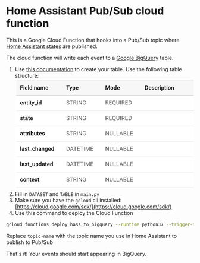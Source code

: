 # Home Assistant Pub/Sub cloud function

This is a Google Cloud Function that hooks into a Pub/Sub topic where [Home Assistant states](https://www.home-assistant.io/docs/configuration/state_object/) are published.

The cloud function will write each event to a [Google BigQuery](https://console.cloud.google.com/bigquery) table. 

1. Use [this documentation](https://cloud.google.com/bigquery/docs/tables#bigquery-create-table-web) to create your table. Use the following table structure:
![bq](./bq_table.png)
2. Fill in `DATASET` and `TABLE` in `main.py`
3. Make sure you have the `gcloud` cli installed: [https://cloud.google.com/sdk/](https://cloud.google.com/sdk/)
4. Use this command to deploy the Cloud Function
```bash
gcloud functions deploy hass_to_bigquery --runtime python37 --trigger-topic topic-name
```
Replace `topic-name` with the topic name you use in Home Assistant to publish to Pub/Sub

That's it! Your events should start appearing in BigQuery.
